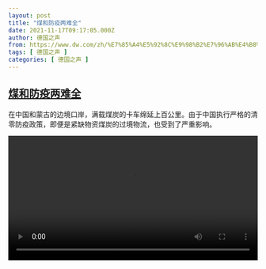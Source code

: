 ```yaml
---
layout: post
title: "煤和防疫两难全"
date: 2021-11-17T09:17:05.000Z
author: 德国之声
from: https://www.dw.com/zh/%E7%85%A4%E5%92%8C%E9%98%B2%E7%96%AB%E4%B8%A4%E9%9A%BE%E5%85%A8/a-59843068
tags: [ 德国之声 ]
categories: [ 德国之声 ]
---
```

<!--1637140625000-->
[煤和防疫两难全](https://www.dw.com/zh/%E7%85%A4%E5%92%8C%E9%98%B2%E7%96%AB%E4%B8%A4%E9%9A%BE%E5%85%A8/a-59843068)
------

<div>
<p>在中国和蒙古的边境口岸，满载煤炭的卡车绵延上百公里。由于中国执行严格的清零防疫政策，即便是紧缺物资煤炭的过境物流，也受到了严重影响。</small></p><video src="https://tvdownloaddw-a.akamaihd.net/dwtv_video/flv/vdt_zh/2021/bchi211117_001_mongollkw_01r_sd_avc.mp4" controls style="width:100%"></video>
</div>
